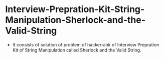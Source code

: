 # Interview-Prepration-Kit-String-Manipulation-Sherlock-and-the-Valid-String
- It consists of solution of problem of hackerrank of Interview Prepration Kit of String Manipulation called Sherlock and the Valid String.
